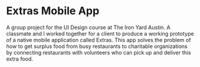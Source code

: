 # Extras Mobile App
A group project for the UI Design course at The Iron Yard Austin. A classmate and I worked together for a client to produce a working prototype of a native mobile application called Extras. This app solves the problem of how to get surplus food from busy restaurants to charitable organizations by connecting restaurants with volunteers who can pick up and deliver this extra food.
